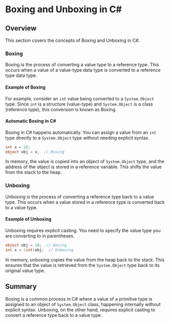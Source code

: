 
# Boxing and Unboxing in C#

## Overview
This section covers the concepts of Boxing and Unboxing in C#.

### Boxing
Boxing is the process of converting a value type to a reference type. This occurs when a value of a value-type data type is converted to a reference type data type.

#### Example of Boxing
For example, consider an `int` value being converted to a `System.Object` type. Since `int` is a structure (value-type) and `System.Object` is a class (reference type), this conversion is known as Boxing.

#### Automatic Boxing in C#
Boxing in C# happens automatically. You can assign a value from an `int` type directly to a `System.Object` type without needing explicit syntax.

```csharp
int x = 10;
object obj = x;  // Boxing
```
In memory, the value is copied into an object of `System.Object` type, and the address of the object is stored in a reference variable. This shifts the value from the stack to the heap.

### Unboxing
Unboxing is the process of converting a reference type back to a value type. This occurs when a value stored in a reference type is converted back to a value type.

#### Example of Unboxing
Unboxing requires explicit casting. You need to specify the value type you are converting to in parentheses.

```csharp
object obj = 10;  // Boxing
int x = (int)obj;  // Unboxing
```
In memory, unboxing copies the value from the heap back to the stack. This ensures that the value is retrieved from the `System.Object` type back to its original value type.

## Summary
Boxing is a common process in C# where a value of a primitive type is assigned to an object of `System.Object` class, happening internally without explicit syntax. Unboxing, on the other hand, requires explicit casting to convert a reference type back to a value type.
